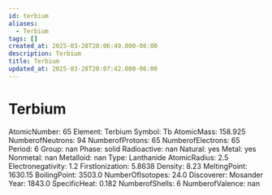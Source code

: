```yaml
---
id: terbium
aliases:
  - Terbium
tags: []
created_at: 2025-03-28T20:06:49.000-06:00
description: Terbium
title: Terbium
updated_at: 2025-03-28T20:07:42.000-06:00
---
```


# Terbium
AtomicNumber: 65
Element: Terbium
Symbol: Tb
AtomicMass: 158.925
NumberofNeutrons: 94
NumberofProtons: 65
NumberofElectrons: 65
Period: 6
Group: nan
Phase: solid
Radioactive: nan
Natural: yes
Metal: yes
Nonmetal: nan
Metalloid: nan
Type: Lanthanide
AtomicRadius: 2.5
Electronegativity: 1.2
FirstIonization: 5.8638
Density: 8.23
MeltingPoint: 1630.15
BoilingPoint: 3503.0
NumberOfIsotopes: 24.0
Discoverer: Mosander
Year: 1843.0
SpecificHeat: 0.182
NumberofShells: 6
NumberofValence: nan
